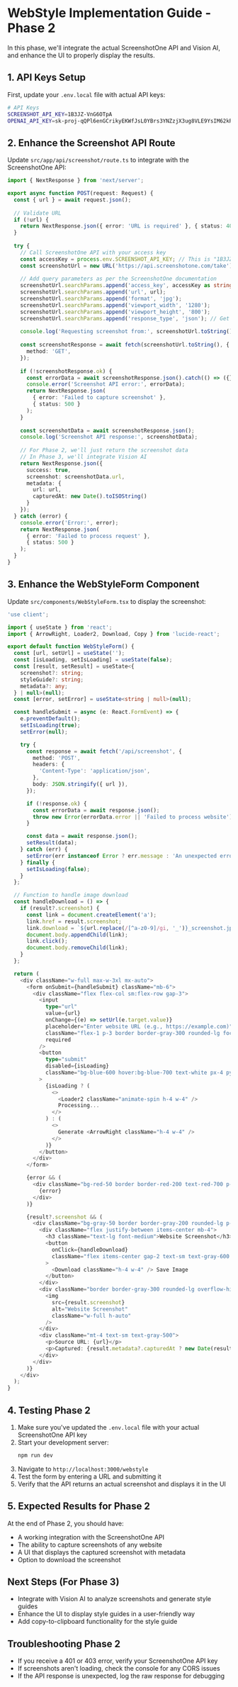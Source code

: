 # WebStyle Implementation Guide - Phase 2

In this phase, we'll integrate the actual ScreenshotOne API and Vision AI, and enhance the UI to properly display the results.

## 1. API Keys Setup

First, update your `.env.local` file with actual API keys:

```bash
# API Keys
SCREENSHOT_API_KEY=1B3JZ-VnG6OTpA
OPENAI_API_KEY=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
```

## 2. Enhance the Screenshot API Route

Update `src/app/api/screenshot/route.ts` to integrate with the ScreenshotOne API:

```typescript
import { NextResponse } from 'next/server';

export async function POST(request: Request) {
  const { url } = await request.json();
  
  // Validate URL
  if (!url) {
    return NextResponse.json({ error: 'URL is required' }, { status: 400 });
  }
  
  try {
    // Call ScreenshotOne API with your access key
    const accessKey = process.env.SCREENSHOT_API_KEY; // This is "1B3JZ-VnG6OTpA"
    const screenshotUrl = new URL('https://api.screenshotone.com/take');
    
    // Add query parameters as per the ScreenshotOne documentation
    screenshotUrl.searchParams.append('access_key', accessKey as string);
    screenshotUrl.searchParams.append('url', url);
    screenshotUrl.searchParams.append('format', 'jpg');
    screenshotUrl.searchParams.append('viewport_width', '1280');
    screenshotUrl.searchParams.append('viewport_height', '800');
    screenshotUrl.searchParams.append('response_type', 'json'); // Get both image and metadata
    
    console.log('Requesting screenshot from:', screenshotUrl.toString());
    
    const screenshotResponse = await fetch(screenshotUrl.toString(), {
      method: 'GET',
    });
    
    if (!screenshotResponse.ok) {
      const errorData = await screenshotResponse.json().catch(() => ({}));
      console.error('Screenshot API error:', errorData);
      return NextResponse.json(
        { error: 'Failed to capture screenshot' }, 
        { status: 500 }
      );
    }
    
    const screenshotData = await screenshotResponse.json();
    console.log('Screenshot API response:', screenshotData);
    
    // For Phase 2, we'll just return the screenshot data
    // In Phase 3, we'll integrate Vision AI
    return NextResponse.json({
      success: true,
      screenshot: screenshotData.url,
      metadata: {
        url: url,
        capturedAt: new Date().toISOString()
      }
    });
  } catch (error) {
    console.error('Error:', error);
    return NextResponse.json(
      { error: 'Failed to process request' }, 
      { status: 500 }
    );
  }
}
```

## 3. Enhance the WebStyleForm Component

Update `src/components/WebStyleForm.tsx` to display the screenshot:

```typescript
'use client';

import { useState } from 'react';
import { ArrowRight, Loader2, Download, Copy } from 'lucide-react';

export default function WebStyleForm() {
  const [url, setUrl] = useState('');
  const [isLoading, setIsLoading] = useState(false);
  const [result, setResult] = useState<{
    screenshot?: string;
    styleGuide?: string;
    metadata?: any;
  } | null>(null);
  const [error, setError] = useState<string | null>(null);

  const handleSubmit = async (e: React.FormEvent) => {
    e.preventDefault();
    setIsLoading(true);
    setError(null);

    try {
      const response = await fetch('/api/screenshot', {
        method: 'POST',
        headers: {
          'Content-Type': 'application/json',
        },
        body: JSON.stringify({ url }),
      });

      if (!response.ok) {
        const errorData = await response.json();
        throw new Error(errorData.error || 'Failed to process website');
      }

      const data = await response.json();
      setResult(data);
    } catch (err) {
      setError(err instanceof Error ? err.message : 'An unexpected error occurred');
    } finally {
      setIsLoading(false);
    }
  };

  // Function to handle image download
  const handleDownload = () => {
    if (result?.screenshot) {
      const link = document.createElement('a');
      link.href = result.screenshot;
      link.download = `${url.replace(/[^a-z0-9]/gi, '_')}_screenshot.jpg`;
      document.body.appendChild(link);
      link.click();
      document.body.removeChild(link);
    }
  };

  return (
    <div className="w-full max-w-3xl mx-auto">
      <form onSubmit={handleSubmit} className="mb-6">
        <div className="flex flex-col sm:flex-row gap-3">
          <input
            type="url"
            value={url}
            onChange={(e) => setUrl(e.target.value)}
            placeholder="Enter website URL (e.g., https://example.com)"
            className="flex-1 p-3 border border-gray-300 rounded-lg focus:ring-2 focus:ring-blue-500 focus:outline-none text-gray-800"
            required
          />
          <button 
            type="submit"
            disabled={isLoading}
            className="bg-blue-600 hover:bg-blue-700 text-white px-4 py-3 rounded-lg flex items-center justify-center gap-2 disabled:opacity-50 transition-colors"
          >
            {isLoading ? (
              <>
                <Loader2 className="animate-spin h-4 w-4" />
                Processing...
              </>
            ) : (
              <>
                Generate <ArrowRight className="h-4 w-4" />
              </>
            )}
          </button>
        </div>
      </form>

      {error && (
        <div className="bg-red-50 border border-red-200 text-red-700 p-4 rounded-lg mb-6">
          {error}
        </div>
      )}

      {result?.screenshot && (
        <div className="bg-gray-50 border border-gray-200 rounded-lg p-6 mb-6">
          <div className="flex justify-between items-center mb-4">
            <h3 className="text-lg font-medium">Website Screenshot</h3>
            <button
              onClick={handleDownload}
              className="flex items-center gap-2 text-sm text-gray-600 hover:text-blue-600"
            >
              <Download className="h-4 w-4" /> Save Image
            </button>
          </div>
          <div className="border border-gray-300 rounded-lg overflow-hidden bg-white">
            <img 
              src={result.screenshot} 
              alt="Website Screenshot" 
              className="w-full h-auto"
            />
          </div>
          <div className="mt-4 text-sm text-gray-500">
            <p>Source URL: {url}</p>
            <p>Captured: {result.metadata?.capturedAt ? new Date(result.metadata.capturedAt).toLocaleString() : 'Unknown'}</p>
          </div>
        </div>
      )}
    </div>
  );
}
```

## 4. Testing Phase 2

1. Make sure you've updated the `.env.local` file with your actual ScreenshotOne API key
2. Start your development server:
   ```bash
   npm run dev
   ```
3. Navigate to `http://localhost:3000/webstyle`
4. Test the form by entering a URL and submitting it
5. Verify that the API returns an actual screenshot and displays it in the UI

## 5. Expected Results for Phase 2

At the end of Phase 2, you should have:

- A working integration with the ScreenshotOne API
- The ability to capture screenshots of any website
- A UI that displays the captured screenshot with metadata
- Option to download the screenshot

## Next Steps (For Phase 3)

- Integrate with Vision AI to analyze screenshots and generate style guides
- Enhance the UI to display style guides in a user-friendly way
- Add copy-to-clipboard functionality for the style guide

## Troubleshooting Phase 2

- If you receive a 401 or 403 error, verify your ScreenshotOne API key
- If screenshots aren't loading, check the console for any CORS issues
- If the API response is unexpected, log the raw response for debugging
